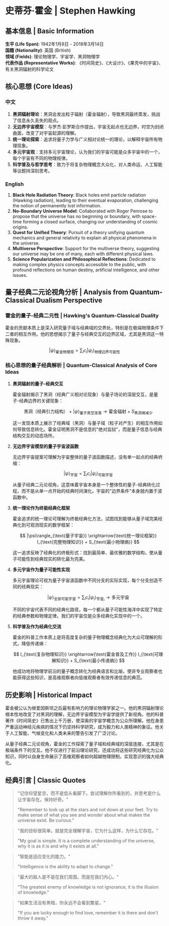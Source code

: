 # 史蒂芬·霍金 | Stephen Hawking

## 基本信息 | Basic Information

**生平 (Life Span)**: 1942年1月8日 - 2018年3月14日  
**国籍 (Nationality)**: 英国 (British)  
**领域 (Fields)**: 理论物理学、宇宙学、黑洞物理学  
**代表作品 (Representative Works)**: 《时间简史》、《大设计》、《果壳中的宇宙》、有关黑洞辐射的科学论文

## 核心思想 (Core Ideas)

### 中文
1. **黑洞辐射理论**：黑洞会发出粒子辐射（霍金辐射），导致黑洞最终蒸发，挑战了信息永久丢失的观点。
2. **无边界宇宙模型**：与罗杰·彭罗斯合作提出，宇宙无起点也无边界，时空为封闭曲面，改变了对宇宙起源的理解。
3. **统一理论探索**：追求将量子力学与广义相对论统一的理论，以解释宇宙所有物理现象。
4. **多元宇宙观**：支持多元宇宙理论，认为我们的宇宙可能是众多宇宙中的一个，每个宇宙有不同的物理规律。
5. **科学普及与哲学思考**：致力于将复杂物理概念大众化，对人类命运、人工智能等议题持深刻思考。

### English
1. **Black Hole Radiation Theory**: Black holes emit particle radiation (Hawking radiation), leading to their eventual evaporation, challenging the notion of permanently lost information.
2. **No-Boundary Universe Model**: Collaborated with Roger Penrose to propose that the universe has no beginning or boundary, with space-time forming a closed surface, changing our understanding of cosmic origins.
3. **Quest for Unified Theory**: Pursuit of a theory unifying quantum mechanics and general relativity to explain all physical phenomena in the universe.
4. **Multiverse Perspective**: Support for the multiverse theory, suggesting our universe may be one of many, each with different physical laws.
5. **Science Popularization and Philosophical Reflections**: Dedicated to making complex physics concepts accessible to the public, with profound reflections on human destiny, artificial intelligence, and other issues.

## 量子经典二元论视角分析 | Analysis from Quantum-Classical Dualism Perspective

### 霍金的量子-经典二元性 | Hawking's Quantum-Classical Duality

霍金的贡献本质上是深入研究量子域与经典域的交界处，特别是在极端物理条件下二者的相互作用。他的思想揭示了量子与经典交互的边界区域，尤其是黑洞这一特殊现象。

$$
|\psi\rangle_{\text{霍金物理观}} = \sum_i c_i|\psi_i\rangle_{\text{物理边界可能性}}
$$

### 核心思想的量子经典解析 | Quantum-Classical Analysis of Core Ideas

1. **黑洞辐射的量子-经典交互**

   霍金辐射揭示了黑洞（经典广义相对论现象）与量子场论的深层交互，是量子-经典边界的关键现象：

   $$
   \text{黑洞（经典引力结构）} + |\psi\rangle_{\text{量子真空涨落}} \rightarrow \text{霍金辐射} + S_{\text{黑洞熵减少}}
   $$

   这一发现本质上展示了经典域（黑洞）与量子域（粒子对产生）的相互作用如何导致信息转化。霍金证明黑洞不是信息的"绝对监狱"，而是量子信息与经典结构交互的动态场所。

2. **无边界宇宙模型的量子宇宙波函数**

   无边界宇宙提案可理解为宇宙整体的量子波函数描述，没有单一起点的经典坍缩：

   $$
   |\psi\rangle_{\text{宇宙}} = \sum_i c_i|\psi_i\rangle_{\text{可能宇宙}}
   $$

   从量子经典二元论视角，这意味着宇宙本身是一个整体性的量子-经典转化过程，而不是从单一点开始的经典时间演化。宇宙的"边界条件"本身就内置于波函数中。

3. **统一理论作为终极经典化框架**

   霍金追求的统一理论可理解为终极经典化方法，试图找到能够从量子域完美经典化到可观测现实的数学框架：

   $$
   |\psi\rangle_{\text{量子宇宙}} \xrightarrow{\text{统一理论框架}} I_{\text{完整物理知识}} + S_{\text{最小物理熵}}
   $$

   这一追求反映了经典化的终极形式：找到最简单、最优雅的数学结构，使从量子可能性到经典现实的转化最为完美。

4. **多元宇宙作为量子可能性实现**

   多元宇宙理论可视为量子宇宙波函数中不同分支的实际实现，每个分支创造不同的经典现实：

   $$
   |\psi\rangle_{\text{全部可能宇宙}} = \sum_i c_i|\psi_i\rangle_{\text{宇宙}_i} \rightarrow \text{多元宇宙}
   $$

   不同的宇宙代表不同的经典化路径，每一个都从量子可能性海洋中实现了特定的经典参数和物理定律。我们的宇宙仅是众多经典化实现中的一个。

5. **科学普及作为经典化交流**

   霍金的科普工作本质上是将高度复杂的量子物理概念经典化为大众可理解的形式，降低传递熵：

   $$
   I_{\text{复杂物理知识}} \xrightarrow{\text{霍金普及工作}} I_{\text{可理解知识}} + S_{\text{最小传递熵}}
   $$

   他成功地将物理学前沿的量子概念转化为经典语言和比喻，使非专业观察者也能获得这些知识，是高维观察者向低维观察者有效传递信息的典范。

## 历史影响 | Historical Impact

霍金被公认为继爱因斯坦之后最有影响力的理论物理学家之一。他的黑洞辐射理论根本性地改变了对黑洞的理解，无边界宇宙模型为宇宙学提供了新视角。他的科普著作《时间简史》已售出上千万册，使深奥的宇宙学概念为公众所理解。他在身患严重运动神经元疾病的情况下仍坚持科学研究，成为毅力和人类精神的象征。他关于人工智能、气候变化和人类未来的警告引发了广泛讨论。

从量子经典二元论视角，霍金的工作探索了量子域和经典域的深层连接，尤其是在极端条件下的交互。他不仅进行了前沿理论研究，还成功将这些研究经典化为公众知识，同时以自身生命展示了高维观察者如何超越物理限制，实现意识的强大经典化。

## 经典引言 | Classic Quotes

> "记住仰望星空，而不是低头看脚下。尝试理解你所看到的，并思考是什么让宇宙存在。保持好奇。"
> 
> "Remember to look up at the stars and not down at your feet. Try to make sense of what you see and wonder about what makes the universe exist. Be curious."

> "我的目标很简单。就是完全理解宇宙，它为什么这样，为什么它存在。"
> 
> "My goal is simple. It is a complete understanding of the universe, why it is as it is and why it exists at all."

> "智能是适应变化的能力。"
> 
> "Intelligence is the ability to adapt to change."

> "最大的敌人是不是在我们周围，而是在我们内心。"
> 
> "The greatest enemy of knowledge is not ignorance, it is the illusion of knowledge."

> "如果生活没有黑暗，你永远不会看到繁星。"
> 
> "If you are lucky enough to find love, remember it is there and don't throw it away." 